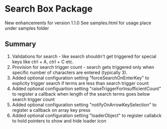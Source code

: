 Search Box Package
===============
New enhancements for version 1.1.0
See samples.html for usage place under samples folder
 
Summary
-------
1) Validations for search -
		like search shouldn't get triggered for special keys like ctrl + A, ctrl + C etc.
2) Provision for search trigger count - 
		search gets triggered only when specific number of characters are entered (typically 3). 
3) Added optional configuration setting "forceSearchOnEnterKey" to explicity trigger search if terms are less than search trigger count
4) Added optional configuartion setting "raiseTriggerForInsufficientCount" to register a callback when length of the search terms goes below search trigger count 
5) Added optional configuration setting "notifyOnArrowKeySelection" to register a callback on array key press
6) Added optional configuration setting "loaderObject" to register callabck to hold pointers to show and hide loader icon
        

